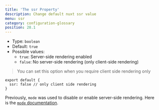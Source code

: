 ```yaml
---
title: 'The ssr Property'
description: Change default nuxt ssr value
menu: ssr
category: configuration-glossary
position: 28.1
---
```


- Type: `boolean`
- Default: `true`
- Possible values:
  - `true`: Server-side rendering enabled
  - `false`: No server-side rendering (only client-side rendering)

> You can set this option when you require client side rendering only

```js{}[nuxt.config.js]
export default {
  ssr: false // only client side rendering
}
```

<base-alert type="next">

Previously, `mode` was used to disable or enable server-side rendering. Here is the [`mode` documentation](/guides/configuration-glossary/configuration-mode).

</base-alert>
